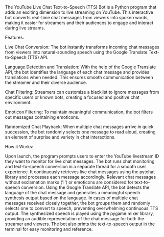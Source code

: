 The YouTube Live Chat Text-to-Speech (TTS) Bot is a Python program that adds an exciting dimension to live streaming on YouTube. This interactive bot converts real-time chat messages from viewers into spoken words, making it easier for streamers and their audiences to engage and interact during live streams.

Features:

Live Chat Conversion: The bot instantly transforms incoming chat messages from viewers into natural-sounding speech using the Google Translate Text-to-Speech (TTS) API.

Language Detection and Translation: With the help of the Google Translate API, the bot identifies the language of each chat message and provides translations when needed. This ensures smooth communication between the streamer and their diverse audience.

Chat Filtering: Streamers can customize a blacklist to ignore messages from specific users or known bots, creating a focused and positive chat environment.

Emoticon Filtering: To maintain meaningful communication, the bot filters out messages containing emoticons.

Randomized Chat Playback: When multiple chat messages arrive in quick succession, the bot randomly selects one message to read aloud, creating an element of surprise and variety in chat interactions.

How it Works:

Upon launch, the program prompts users to enter the YouTube livestream ID they want to monitor for live chat messages.
The bot runs chat monitoring and text-to-speech conversion in a separate thread for a smooth user experience.
It continuously retrieves live chat messages using the pytchat library and processes each message accordingly.
Relevant chat messages without exclamation marks ('!') or emoticons are considered for text-to-speech conversion.
Using the Google Translate API, the bot detects the language of the chat message and generates a meaningful speech synthesis output based on the language.
In cases of multiple chat messages received closely together, the bot groups them and randomly selects one to convert to speech, preventing overwhelming continuous TTS output.
The synthesized speech is played using the pygame.mixer library, providing an audible representation of the chat message for both the streamer and viewers.
The bot also prints the text-to-speech output in the terminal for easy monitoring and reference.
